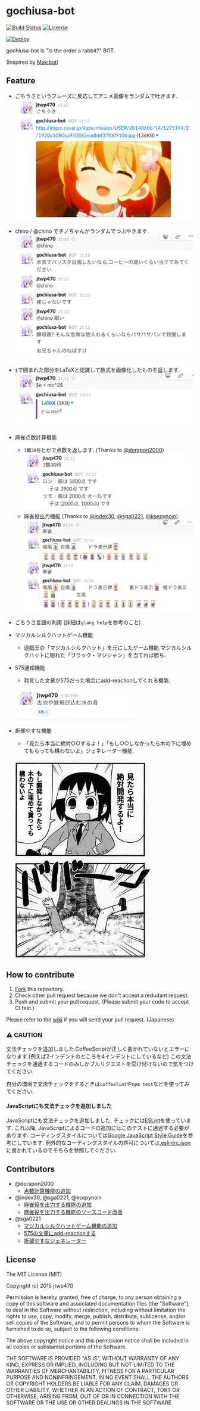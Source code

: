 # gochiusa-bot

[![Build Status](https://travis-ci.org/jtwp470/gochiusa-bot.svg)](https://travis-ci.org/jtwp470/gochiusa-bot)
[![License](http://img.shields.io/:license-mit-blue.svg)](http://jtwp470.mit-license.org/)

[![Deploy](https://www.herokucdn.com/deploy/button.png)](https://heroku.com/deploy)

gochiusa-bot is "Is the order a rabbit?" BOT.

(Inspired by [Makibot](https://github.com/sanographix/makibot))

## Feature

* ごちうさというフレーズに反応してアニメ画像をランダムで吐きます.
  ![ごちうさというフレーズに反応する](./assets/gochiusa.png)
* chino / @chino でチノちゃんがランダムでつぶやきます.
  ![chinoとつぶやく](./assets/chino.png)
* `$`で囲まれた部分をLaTeXと認識して数式を画像化したものを返します.
  ![LaTeX画像化](./assets/latex.png)
* 麻雀点数計算機能
  * `3翻30符`とかで点数を返します. (Thanks to [@dorapon2000](https://github.com/dorapon2000))
  ![点数表示](./assets/mahjong-calc.png)
  * 麻雀役出力機能 (Thanks to [@index30](https://github.com/index30), [@sga0221](https://github.com/sga0221), [@ksepynoin](https://github.com/ksepynoin))
  ![麻雀役出力機能](./assets/mahjong.png)
* ごちうさ言語の利用 (詳細は`glang help`を参考のこと)
* マジカルシルクハットゲーム機能
  * 遊戯王の「マジカルシルクハット」を元にしたゲーム機能.マジカルシルクハットに隠れた「ブラック・マジシャン」を当てれば勝ち.
* 575通知機能
  * 発言した文章が575だった場合にadd-reactionしてくれる機能.
  
  ![575の文章にadd-reactionする](./assets/goshichigo.png)
* 折部やすな機能
  * 「見たら本当に絶対○○するよ！」「もし○○しなかったら木の下に埋めてもらっても構わないよ」ジェネレーター機能.

  ![ジェネレーターの出力例](./assets/viewyasuna.png)

## How to contribute

1. [Fork](https://github.com/jtwp470/gochiusa-bot/fork) this repository.
2. Check other pull request because we don't accept a redudant request.
3. Push and submit your pull request. (Please submit your code to accept CI test.)

Please refer to the [wiki](https://github.com/jtwp470/gochiusa-bot/wiki) if you will send your pull request. (Japanese)

### :warning: CAUTION
文法チェックを追加しました.CoffeeScriptが正しく書かれていないとエラーになります.(例えば2インデントのところを4インデントにしているなど)
この文法チェックを通過するコードのみしかプルリクエストを受け付けないので気をつけてください.

自分の環境で文法チェックをするときは`coffeelint`や`npm test`などを使ってみてください.

#### JavaScriptにも文法チェックを追加しました
JavaScriptにも文法チェックを追加しました.
チェックには[ESLint](http://eslint.org/)を使っています.
これ以降, JavaScriptによるコードの追加にはこのテストに通過する必要があります.
コーディングスタイルについては[Google JavaScript Style Guide](https://google.github.io/styleguide/javascriptguide.xml)を参考にしています.
例外的なコーディングスタイルの許可については[.eslintrc.json](./.eslintrc.json)に書かれているのでそちらを参照してください.

## Contributors

* @dorapon2000
    * [点数計算機能の追加](https://github.com/jtwp470/gochiusa-bot/pull/13)
* @index30, @sga0221, @ksepynoin
    * [麻雀役を出力する機能の追加](https://github.com/jtwp470/gochiusa-bot/issues/14)
    * [麻雀役を出力する機能のソースコード改善](https://github.com/jtwp470/gochiusa-bot/issues/21)
* @sga0221
    * [マジカルシルクハットゲーム機能の追加](https://github.com/jtwp470/gochiusa-bot/pull/62)
    * [575の文章にadd-reactionする](https://github.com/jtwp470/gochiusa-bot/pull/74)
    * [折部やすなジェネレーター](https://github.com/jtwp470/gochiusa-bot/pull/77)

## License
The MIT License (MIT)

Copyright (c) 2015 jtwp470

Permission is hereby granted, free of charge, to any person obtaining a copy
of this software and associated documentation files (the "Software"), to deal
in the Software without restriction, including without limitation the rights
to use, copy, modify, merge, publish, distribute, sublicense, and/or sell
copies of the Software, and to permit persons to whom the Software is
furnished to do so, subject to the following conditions:

The above copyright notice and this permission notice shall be included in
all copies or substantial portions of the Software.

THE SOFTWARE IS PROVIDED "AS IS", WITHOUT WARRANTY OF ANY KIND, EXPRESS OR
IMPLIED, INCLUDING BUT NOT LIMITED TO THE WARRANTIES OF MERCHANTABILITY,
FITNESS FOR A PARTICULAR PURPOSE AND NONINFRINGEMENT. IN NO EVENT SHALL THE
AUTHORS OR COPYRIGHT HOLDERS BE LIABLE FOR ANY CLAIM, DAMAGES OR OTHER
LIABILITY, WHETHER IN AN ACTION OF CONTRACT, TORT OR OTHERWISE, ARISING FROM,
OUT OF OR IN CONNECTION WITH THE SOFTWARE OR THE USE OR OTHER DEALINGS IN
THE SOFTWARE.
